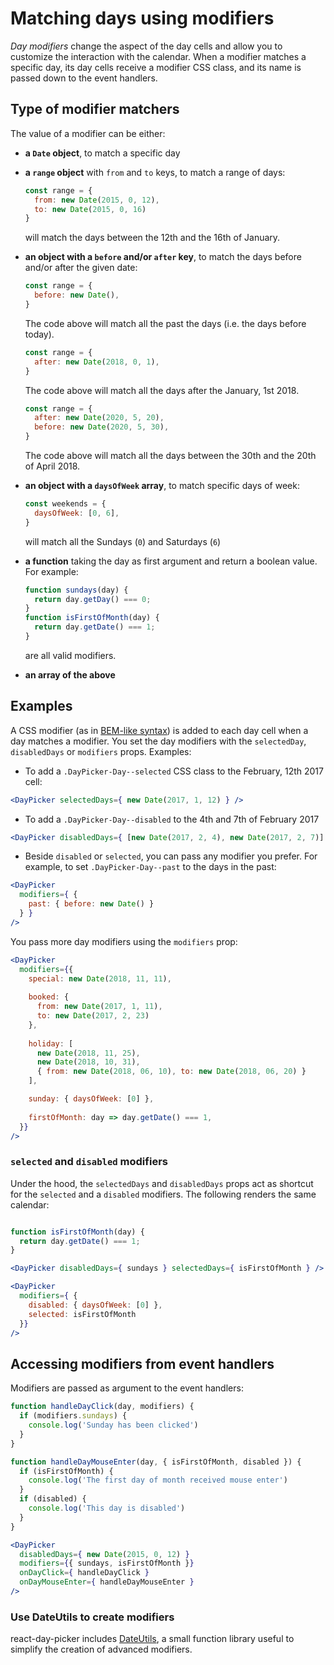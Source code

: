 # Matching days using modifiers

_Day modifiers_ change the aspect of the day cells and allow you to customize the interaction with the calendar. When a modifier matches a specific day, its day cells receive a modifier CSS class, and its name is passed down to the event handlers.

## Type of modifier matchers

The value of a modifier can be either:

- **a `Date` object**, to match a specific day
- **a `range` object** with `from` and `to` keys, to match a range of days:

  ```js
  const range = { 
    from: new Date(2015, 0, 12), 
    to: new Date(2015, 0, 16) 
  }
  ```
  will match the days between the 12th and the 16th of January.

- **an object with a `before` and/or `after` key**, to match the days before and/or after the given date:
  ```js
  const range = { 
    before: new Date(),
  }
  ```
  The code above will match all the past the days (i.e. the days before today).

  ```js
  const range = { 
    after: new Date(2018, 0, 1), 
  }
  ```

  The code above will match all the days after the January, 1st 2018.

  ```js
  const range = { 
    after: new Date(2020, 5, 20), 
    before: new Date(2020, 5, 30), 
  }
  ```

  The code above will match all the days between the 30th and the 20th of April 2018.

- **an object with a `daysOfWeek` array**, to match specific days of week:

  ```js
  const weekends = { 
    daysOfWeek: [0, 6],
  }
  ```

  will match all the Sundays (`0`) and Saturdays (`6`)

- **a function** taking the day as first argument and return a boolean value. For example:
  
  ```js
  function sundays(day) {
    return day.getDay() === 0;
  }
  function isFirstOfMonth(day) {
    return day.getDate() === 1;
  }
  ```
  are all valid modifiers.

- **an array of the above** 

## Examples

A CSS modifier (as in [BEM-like syntax](https://css-tricks.com/bem-101/)) is added to each day cell when a day matches a modifier. You set the day modifiers with the `selectedDay`, `disabledDays` or `modifiers` props. Examples:

* To add a `.DayPicker-Day--selected` CSS class to the February, 12th 2017 cell:

```jsx
<DayPicker selectedDays={ new Date(2017, 1, 12) } />
```

* To add a `.DayPicker-Day--disabled` to the 4th and 7th of February 2017

```jsx
<DayPicker disabledDays={ [new Date(2017, 2, 4), new Date(2017, 2, 7)] } />
```

* Beside `disabled` or `selected`, you can pass any modifier you prefer. For example, to set `.DayPicker-Day--past` to the days in the past:

```jsx
<DayPicker 
  modifiers={ { 
    past: { before: new Date() } 
  } }
/>
```

You pass more day modifiers using the `modifiers` prop:

```jsx
<DayPicker 
  modifiers={{ 
    special: new Date(2018, 11, 11),
    
    booked: { 
      from: new Date(2017, 1, 11), 
      to: new Date(2017, 2, 23) 
    },
    
    holiday: [
      new Date(2018, 11, 25), 
      new Date(2018, 10, 31),
      { from: new Date(2018, 06, 10), to: new Date(2018, 06, 20) }
    ],

    sunday: { daysOfWeek: [0] }, 
    
    firstOfMonth: day => day.getDate() === 1,
  }}
/>
```

### `selected` and `disabled` modifiers

Under the hood, the `selectedDays` and `disabledDays` props act as shortcut for the `selected` and a `disabled` modifiers. The following renders the same calendar:

```jsx

function isFirstOfMonth(day) {
  return day.getDate() === 1;
}

<DayPicker disabledDays={ sundays } selectedDays={ isFirstOfMonth } />

<DayPicker 
  modifiers={ { 
    disabled: { daysOfWeek: [0] }, 
    selected: isFirstOfMonth 
  }} 
/>
```

## Accessing modifiers from event handlers

Modifiers are passed as argument to the event handlers:

```jsx
function handleDayClick(day, modifiers) {
  if (modifiers.sundays) {
    console.log('Sunday has been clicked')
  }
}

function handleDayMouseEnter(day, { isFirstOfMonth, disabled }) {
  if (isFirstOfMonth) {
    console.log('The first day of month received mouse enter')
  }
  if (disabled) {
    console.log('This day is disabled')
  }
}

<DayPicker
  disabledDays={ new Date(2015, 0, 12) }
  modifiers={{ sundays, isFirstOfMonth }}
  onDayClick={ handleDayClick }
  onDayMouseEnter={ handleDayMouseEnter }
/>
```

### Use DateUtils to create modifiers

react-day-picker includes [DateUtils](DateUtils.md), a small function library useful to simplify the creation of advanced modifiers.
